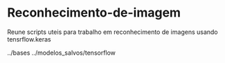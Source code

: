 # Reconhecimento-de-imagem
Reune scripts uteis para trabalho em reconhecimento de imagens usando tensrflow.keras

../bases
../modelos_salvos/tensorflow
